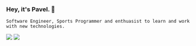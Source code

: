 ### Hey, it's Pavel.  👋 
`Software Engineer, Sports Programmer and enthuasist to learn and work with new technologies.` 
<div style={{flex-direction: "row"}}>
<img src="https://github-readme-stats.vercel.app/api/top-langs/?username=ar-pavel&layout=compact" />   <img src="https://github-readme-stats.vercel.app/api?username=ar-pavel&show_icons=true" />
  
  </div>

<!--
**ar-pavel/ar-pavel** is a ✨ _special_ ✨ repository because its `README.md` (this file) appears on your GitHub profile.

Here are some ideas to get you started:

- 🔭 I’m currently working on ...
- 🌱 I’m currently learning ...
- 👯 I’m looking to collaborate on ...
- 🤔 I’m looking for help with ...
- 💬 Ask me about ...
- 📫 How to reach me: ...
- 😄 Pronouns: ...
- ⚡ Fun fact: ...
-->
